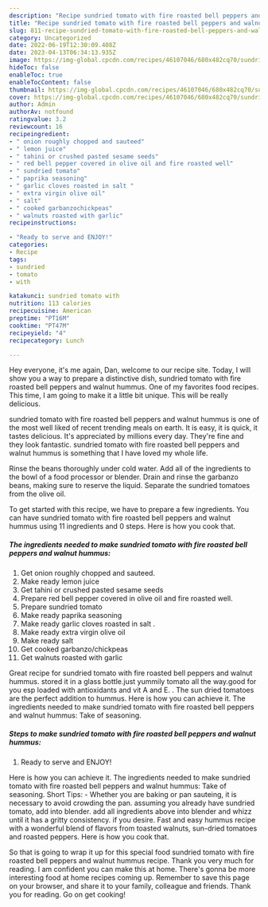 ```yaml
---
description: "Recipe sundried tomato with fire roasted bell peppers and walnut hummus the Very Delicious}"
title: "Recipe sundried tomato with fire roasted bell peppers and walnut hummus the Very Delicious}"
slug: 811-recipe-sundried-tomato-with-fire-roasted-bell-peppers-and-walnut-hummus-the-very-delicious
category: Uncategorized
date: 2022-06-19T12:30:09.408Z
date: 2023-04-13T06:34:13.935Z
image: https://img-global.cpcdn.com/recipes/46107046/680x482cq70/sundried-tomato-with-fire-roasted-bell-peppers-and-walnut-hummus-recipe-main-photo.jpg
hideToc: false
enableToc: true
enableTocContent: false
thumbnail: https://img-global.cpcdn.com/recipes/46107046/680x482cq70/sundried-tomato-with-fire-roasted-bell-peppers-and-walnut-hummus-recipe-main-photo.jpg
cover: https://img-global.cpcdn.com/recipes/46107046/680x482cq70/sundried-tomato-with-fire-roasted-bell-peppers-and-walnut-hummus-recipe-main-photo.jpg
author: Admin
authorAv: notfound
ratingvalue: 3.2
reviewcount: 16
recipeingredient:
- " onion roughly chopped and sauteed"
- " lemon juice"
- " tahini or crushed pasted sesame seeds"
- " red bell pepper covered in olive oil and fire roasted well"
- " sundried tomato"
- " paprika seasoning"
- " garlic cloves roasted in salt "
- " extra virgin olive oil"
- " salt"
- " cooked garbanzochickpeas"
- " walnuts roasted with garlic"
recipeinstructions:

- "Ready to serve and ENJOY!"
categories:
- Recipe
tags:
- sundried
- tomato
- with

katakunci: sundried tomato with 
nutrition: 113 calories
recipecuisine: American
preptime: "PT16M"
cooktime: "PT47M"
recipeyield: "4"
recipecategory: Lunch

---
```



Hey everyone, it's me again, Dan, welcome to our recipe site. Today, I will show you a way to prepare a distinctive dish, sundried tomato with fire roasted bell peppers and walnut hummus. One of my favorites food recipes. This time, I am going to make it a little bit unique. This will be really delicious.

sundried tomato with fire roasted bell peppers and walnut hummus is one of the most well liked of recent trending meals on earth. It is easy, it is quick, it tastes delicious. It's appreciated by millions every day. They're fine and they look fantastic. sundried tomato with fire roasted bell peppers and walnut hummus is something that I have loved my whole life.

Rinse the beans thoroughly under cold water. Add all of the ingredients to the bowl of a food processor or blender. Drain and rinse the garbanzo beans, making sure to reserve the liquid. Separate the sundried tomatoes from the olive oil.


To get started with this recipe, we have to prepare a few ingredients. You can have sundried tomato with fire roasted bell peppers and walnut hummus using 11 ingredients and 0 steps. Here is how you cook that.

<!--inarticleads1-->

##### The ingredients needed to make sundried tomato with fire roasted bell peppers and walnut hummus:

1. Get  onion roughly chopped and sauteed.
1. Make ready  lemon juice
1. Get  tahini or crushed pasted sesame seeds
1. Prepare  red bell pepper covered in olive oil and fire roasted well.
1. Prepare  sundried tomato
1. Make ready  paprika seasoning
1. Make ready  garlic cloves roasted in salt .
1. Make ready  extra virgin olive oil
1. Make ready  salt
1. Get  cooked garbanzo/chickpeas
1. Get  walnuts roasted with garlic


Great recipe for sundried tomato with fire roasted bell peppers and walnut hummus. stored it in a glass bottle.just yummily tomato all the way.good for you esp loaded with antioxidants and vit A and E. . The sun dried tomatoes are the perfect addition to hummus. Here is how you can achieve it. The ingredients needed to make sundried tomato with fire roasted bell peppers and walnut hummus: Take of seasoning. 

<!--inarticleads2-->

##### Steps to make sundried tomato with fire roasted bell peppers and walnut hummus:


1. Ready to serve and ENJOY!

Here is how you can achieve it. The ingredients needed to make sundried tomato with fire roasted bell peppers and walnut hummus: Take of seasoning. Short Tips: - Whether you are baking or pan sauteing, it is necessary to avoid crowding the pan. assuming you already have sundried tomato, add into blender. add all ingredients above into blender and whizz until it has a gritty consistency. if you desire. Fast and easy hummus recipe with a wonderful blend of flavors from toasted walnuts, sun-dried tomatoes and roasted peppers. Here is how you cook that. 

So that is going to wrap it up for this special food sundried tomato with fire roasted bell peppers and walnut hummus recipe. Thank you very much for reading. I am confident you can make this at home. There's gonna be more interesting food at home recipes coming up. Remember to save this page on your browser, and share it to your family, colleague and friends. Thank you for reading. Go on get cooking!
